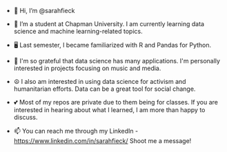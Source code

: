 - 👋 Hi, I’m @sarahfieck
- 🌱 I’m a student at Chapman University. I am currently learning data science and machine learning-related topics. 
- 🖥️ Last semester, I became familiarized with R and Pandas for Python.

- 🎵 I'm so grateful that data science has many applications. I'm personally interested in projects focusing on music and media. 
- ☮️ I also am interested in using data science for activism and humanitarian efforts. Data can be a great tool for social change.

- 💕 Most of my repos are private due to them being for classes. If you are interested in hearing about what I learned, I am more than happy to discuss.
- 📫 You can reach me through my LinkedIn - https://www.linkedin.com/in/sarahfieck/ Shoot me a message!
